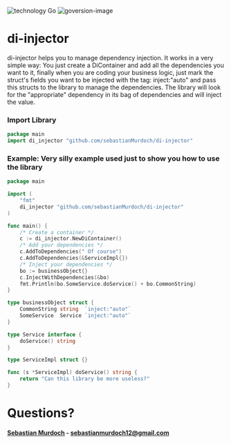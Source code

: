 ![technology Go](https://img.shields.io/badge/technology-go-blue.svg)
![goversion-image](https://img.shields.io/badge/Go-1.12+-00ADD8.svg)

# di-injector
di-injector helps you to manage dependency injection.
It works in a very simple way: You just create a DiContainer and add all the dependencies you want to it, finally when 
you are coding your business logic, just mark the struct's fields you want to be injected with the tag: inject:"auto"
and pass this structs to the library to manage the dependencies. The library will look for the "appropriate" dependency
in its bag of dependencies and will inject the value.

### Import Library
```go
package main 
import di_injector "github.com/sebastianMurdoch/di-injector"
```

### Example: Very silly example used just to show you how to use the library
```go
package main

import (
	"fmt"
	di_injector "github.com/sebastianMurdoch/di-injector"
)

func main() {
	/* Create a container */
	c := di_injector.NewDiContainer()
	/* Add your dependencies */
	c.AddToDependencies(" Of course")
	c.AddToDependencies(&ServiceImpl{})
	/* Inject your dependencies */
	bo := businessObject{}
	c.InjectWithDependencies(&bo)
	fmt.Println(bo.SomeService.doService() + bo.CommonString)
}

type businessObject struct {
	CommonString string  `inject:"auto"`
	SomeService  Service `inject:"auto"`
}

type Service interface {
	doService() string
}

type ServiceImpl struct {}

func (s *ServiceImpl) doService() string {
	return "Can this library be more useless?"
}
```

# Questions?
#### [Sebastian Murdoch](https://github.com/sebastianMurdoch) - sebastianmurdoch12@gmail.com

